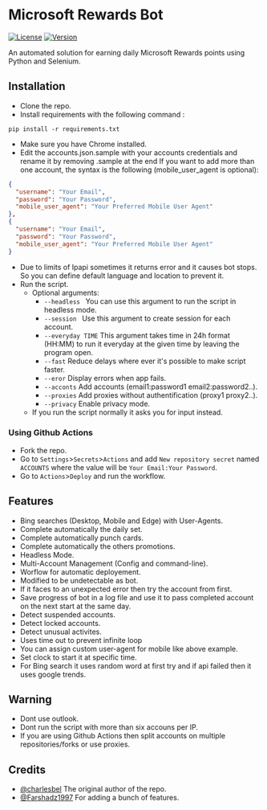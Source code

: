 # Microsoft Rewards Bot
[![License](https://img.shields.io/badge/license-MIT-green.svg?style=flat)](LICENSE)
[![Version](https://img.shields.io/badge/version-v0.1-blue.svg?style=flat)](#)

An automated solution for earning daily Microsoft Rewards points using Python and Selenium.

## Installation
* Clone the repo.
* Install requirements with the following command :
 ```
 pip install -r requirements.txt
 ```
* Make sure you have Chrome installed.
* Edit the accounts.json.sample with your accounts credentials and rename it by removing .sample at the end
If you want to add more than one account, the syntax is the following (mobile_user_agent is optional):
```json
{
  "username": "Your Email",
  "password": "Your Password",
  "mobile_user_agent": "Your Preferred Mobile User Agent"
},
{
  "username": "Your Email",
  "password": "Your Password",
  "mobile_user_agent": "Your Preferred Mobile User Agent"
}
```
* Due to limits of Ipapi sometimes it returns error and it causes bot stops. So you can define default language and location to prevent it.
* Run the script.
	* Optional arguments:
		* `--headless ` You can use this argument to run the script in headless mode.
		* `--session ` Use this argument to create session for each account.
		* `--everyday TIME` This argument takes time in 24h format (HH:MM) to run it everyday at the given time by leaving the program open.
		* `--fast` Reduce delays where ever it's possible to make script faster.
		* `--eror` Display errors when app fails.
		* `--acconts` Add accounts (email1:password1 email2:password2..).
		* `--proxies` Add proxies without authentification (proxy1 proxy2..).
		* `--privacy` Enable privacy mode.
	* If you run the script normally it asks you for input instead.

### Using Github Actions
* Fork the repo.
* Go to `Settings`>`Secrets`>`Actions` and add `New repository secret` named `ACCOUNTS` where the value will be `Your Email:Your Password`.
* Go to `Actions`>`Deploy` and run the workflow.
 
## Features
* Bing searches (Desktop, Mobile and Edge) with User-Agents.
* Complete automatically the daily set.
* Complete automatically punch cards.
* Complete automatically the others promotions.
* Headless Mode.
* Multi-Account Management (Config and command-line).
* Worflow for automatic deployement.
* Modified to be undetectable as bot.
* If it faces to an unexpected error then try the account from first.
* Save progress of bot in a log file and use it to pass completed account on the next start at the same day.
* Detect suspended accounts.
* Detect locked accounts.
* Detect unusual activites.
* Uses time out to prevent infinite loop
* You can assign custom user-agent for mobile like above example.
* Set clock to start it at specific time.
* For Bing search it uses random word at first try and if api failed then it uses google trends.

## Warning
* Dont use outlook.
* Dont run the script with more than six accouns per IP.
* If you are using Github Actions then split accounts on multiple repositories/forks or use proxies.

## Credits
* [@charlesbel](https://github.com/charlesbel) The original author of the repo.
* [@Farshadz1997](https://github.com/farshadz1997) For adding a bunch of features.
